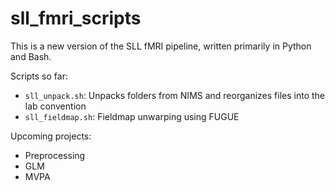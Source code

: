 # sll_fmri_scripts
This is a new version of the SLL fMRI pipeline, written primarily in Python and Bash.

Scripts so far:
* `sll_unpack.sh`: Unpacks folders from NIMS and reorganizes files into the lab convention
* `sll_fieldmap.sh`: Fieldmap unwarping using FUGUE

Upcoming projects:
* Preprocessing
* GLM
* MVPA
